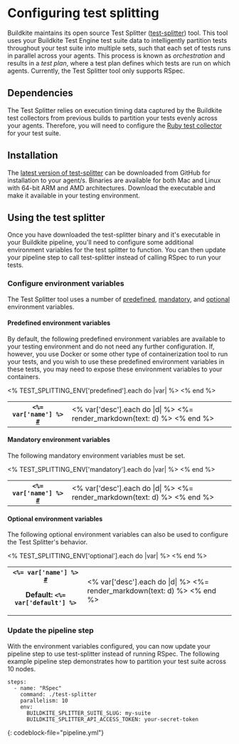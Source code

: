 # Configuring test splitting

Buildkite maintains its open source Test Splitter ([test-splitter](https://github.com/buildkite/test-splitter)) tool. This tool uses your Buildkite Test Engine test suite data to intelligently partition tests throughout your test suite into multiple sets, such that each set of tests runs in parallel across your agents. This process is known as _orchestration_ and results in a _test plan_, where a test plan defines which tests are run on which agents. Currently, the Test Splitter tool only supports RSpec.

## Dependencies

The Test Splitter relies on execution timing data captured by the Buildkite test collectors from previous builds to partition your tests evenly across your agents. Therefore, you will need to configure the [Ruby test collector](./ruby-collectors) for your test suite.

## Installation

The [latest version of test-splitter](https://github.com/buildkite/test-splitter/releases) can be downloaded from GitHub for installation to your agent/s. Binaries are available for both Mac and Linux with 64-bit ARM and AMD architectures. Download the executable and make it available in your testing environment.

## Using the test splitter

Once you have downloaded the test-splitter binary and it's executable in your Buildkite pipeline, you'll need to configure some additional environment variables for the test splitter to function. You can then update your pipeline step to call test-splitter instead of calling RSpec to run your tests.

### Configure environment variables

The Test Splitter tool uses a number of [predefined](#predefined-environment-variables), [mandatory](#mandatory-environment-variables), and [optional](#optional-environment-variables) environment variables.

<a id="predefined-environment-variables"></a>

#### Predefined environment variables

By default, the following predefined environment variables are available to your testing environment and do not need any further configuration. If, however, you use Docker or some other type of containerization tool to run your tests, and you wish to use these predefined environment variables in these tests, you may need to expose these environment variables to your containers.

<table class="Docs__attribute__table">
  <tbody>
    <% TEST_SPLITTING_ENV['predefined'].each do |var| %>
      <tr id="<%= var['name'] %>">
        <th>
          <code><%= var['name'] %> <a class="Docs__attribute__link" href="#<%= var['name'] %>">#</a></code>
        </th>
        <td>
          <% var['desc'].each do |d| %>
              <%= render_markdown(text: d) %>
          <% end %>
        </td>
      </tr>
    <% end %>
  </tbody>
</table>

<a id="mandatory-environment-variables"></a>

#### Mandatory environment variables

The following mandatory environment variables must be set.

<table class="Docs__attribute__table">
  <tbody>
    <% TEST_SPLITTING_ENV['mandatory'].each do |var| %>
      <tr id="<%= var['name'] %>">
        <th>
          <code><%= var['name'] %> <a class="Docs__attribute__link" href="#<%= var['name'] %>">#</a></code>
        </th>
        <td>
          <% var['desc'].each do |d| %>
            <%= render_markdown(text: d) %>
          <% end %>
        </td>
      </tr>
    <% end %>
  </tbody>
</table>

<a id="optional-environment-variables"></a>

#### Optional environment variables

The following optional environment variables can also be used to configure the Test Splitter's behavior.

<table class="Docs__attribute__table">
  <tbody>
    <% TEST_SPLITTING_ENV['optional'].each do |var| %>
      <tr id="<%= var['name'] %>">
        <th>
          <code><%= var['name'] %> <a class="Docs__attribute__link" href="#<%= var['name'] %>">#</a></code>
          <p class="Docs__attribute__env-var">
            <strong>Default</strong>:
            <code><%= var['default'] %></code>
          </p>
        </th>
        <td>
          <% var['desc'].each do |d| %>
            <%= render_markdown(text: d) %>
          <% end %>
        </td>
      </tr>
    <% end %>
  </tbody>
</table>


### Update the pipeline step

With the environment variables configured, you can now update your pipeline step to use test-splitter instead of running RSpec. The following example pipeline step demonstrates how to partition your test suite across 10 nodes.

```
steps:
  - name: "RSpec"
    command: ./test-splitter
    parallelism: 10
    env:
      BUILDKITE_SPLITTER_SUITE_SLUG: my-suite
      BUILDKITE_SPLITTER_API_ACCESS_TOKEN: your-secret-token
```
{: codeblock-file="pipeline.yml"}
